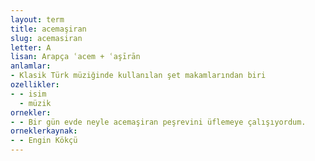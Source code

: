 ```yaml
---
layout: term
title: acemaşiran
slug: acemasiran
letter: A
lisan: Arapça ʿacem + ʿaşīrān
anlamlar:
- Klasik Türk müziğinde kullanılan şet makamlarından biri
ozellikler:
- - isim
  - müzik
ornekler:
- - Bir gün evde neyle acemaşiran peşrevini üflemeye çalışıyordum.
orneklerkaynak:
- - Engin Kökçü
---
```

